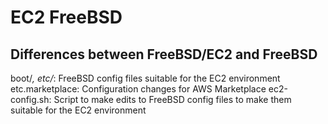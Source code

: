 # EC2 FreeBSD

## Differences between FreeBSD/EC2 and FreeBSD

boot/*, etc/*:   FreeBSD config files suitable for the EC2 environment
etc.marketplace: Configuration changes for AWS Marketplace
ec2-config.sh:   Script to make edits to FreeBSD config files to make
                 them suitable for the EC2 environment
